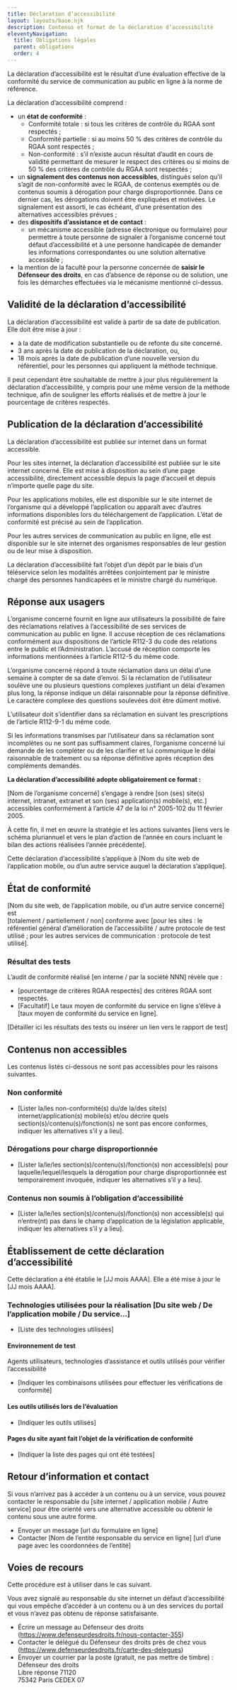 ```yaml
---
title: Déclaration d’accessibilité
layout: layouts/base.njk
description: Contenus et format de la déclaration d’accessibilité
eleventyNavigation:
  title: Obligations légales
  parent: obligations
  order: 4
---
```


<p class="fr-text--lead">La déclaration d’accessibilité est le résultat d’une évaluation effective de la conformité du service de communication au public en ligne à la norme de référence.</p>

La déclaration d’accessibilité comprend :
- un **état de conformité** :
  - Conformité totale : si tous les critères de contrôle du RGAA sont respectés ;
  - Conformité partielle : si au moins 50 % des critères de contrôle du RGAA sont respectés ;
  - Non-conformité : s’il n’existe aucun résultat d’audit en cours de validité permettant de mesurer le respect des critères ou si moins de 50 % des critères de contrôle du RGAA sont respectés ;
- un **signalement des contenus non accessibles**, distingués selon qu’il s’agit de non-conformité avec le RGAA, de contenus exemptés ou de contenus soumis à dérogation pour charge disproportionnée. Dans ce dernier cas, les dérogations doivent être expliquées et motivées. Le signalement est assorti, le cas échéant, d’une présentation des alternatives accessibles prévues ;
- des **dispositifs d’assistance et de contact** :
  - un mécanisme accessible (adresse électronique ou formulaire) pour permettre à toute personne de signaler à l’organisme concerné tout défaut d’accessibilité et à une personne handicapée de demander les informations correspondantes ou une solution alternative accessible ;
- la mention de la faculté pour la personne concernée de **saisir le Défenseur des droits**, en cas d’absence de réponse ou de solution, une fois les démarches effectuées via le mécanisme mentionné ci-dessus.



## Validité de la déclaration d’accessibilité

La déclaration d’accessibilité est valide à partir de sa date de publication. Elle doit être mise à jour :

- à la date de modification substantielle ou de refonte du site concerné.
- 3 ans après la date de publication de la déclaration, ou,
- 18 mois après la date de publication d’une nouvelle version du référentiel, pour les personnes qui appliquent la méthode technique.

Il peut cependant être souhaitable de mettre à jour plus régulièrement la déclaration d’accessibilité, y compris pour une même version de la méthode technique, afin de souligner les efforts réalisés et de mettre à jour le pourcentage de critères respectés.

## Publication de la déclaration d’accessibilité

La déclaration d’accessibilité est publiée sur internet dans un format accessible.

Pour les sites internet, la déclaration d’accessibilité est publiée sur le site internet concerné. Elle est mise à disposition au sein d’une page accessibilité, directement accessible depuis la page d’accueil et depuis n’importe quelle page du site.

Pour les applications mobiles, elle est disponible sur le site internet de l’organisme qui a développé l’application ou apparaît avec d’autres informations disponibles lors du téléchargement de l’application. L’état de conformité est précisé au sein de l’application.

Pour les autres services de communication au public en ligne, elle est disponible sur le site internet des organismes responsables de leur gestion ou de leur mise à disposition.

La déclaration d’accessibilité fait l’objet d’un dépôt par le biais d’un téléservice selon les modalités arrêtées conjointement par le ministre chargé des personnes handicapées et le ministre chargé du numérique.

## Réponse aux usagers

L’organisme concerné fournit en ligne aux utilisateurs la possibilité de faire des réclamations relatives à l’accessibilité de ses services de communication au public en ligne. Il accuse réception de ces réclamations conformément aux dispositions de l’article R112-3 du code des relations entre le public et l’Administration. L’accusé de réception comporte les informations mentionnées à l’article R112-5 du même code.

L’organisme concerné répond à toute réclamation dans un délai d’une semaine à compter de sa date d’envoi. Si la réclamation de l’utilisateur soulève une ou plusieurs questions complexes justifiant un délai d’examen plus long, la réponse indique un délai raisonnable pour la réponse définitive. Le caractère complexe des questions soulevées doit être dûment motivé.

L’utilisateur doit s’identifier dans sa réclamation en suivant les prescriptions de l’article R112-9-1 du même code.

Si les informations transmises par l’utilisateur dans sa réclamation sont incomplètes ou ne sont pas suffisamment claires, l’organisme concerné lui demande de les compléter ou de les clarifier et lui communique le délai raisonnable de traitement ou sa réponse définitive après réception des compléments demandés.


<div class="fr-callout fr-my-4w">
    <p class="fr-callout__text"><strong>La déclaration d’accessibilité adopte obligatoirement ce format :</strong></p>
</div>


[Nom de l’organisme concerné] s’engage à rendre [son (ses) site(s) internet, intranet, extranet et son (ses) application(s) mobile(s), etc.] accessibles conformément à l’article 47 de la loi n° 2005-102 du 11 février 2005.

À cette fin, il met en œuvre la stratégie et les actions suivantes [liens vers le schéma pluriannuel et vers le plan d’action de l’année en cours incluant le bilan des actions réalisées l’année précédente].

Cette déclaration d’accessibilité s’applique à [Nom du site web de l’application mobile, ou d’un autre service auquel la déclaration s’applique].

## État de conformité

[Nom du site web, de l’application mobile, ou d’un autre service concerné] est  
[totalement / partiellement / non] conforme avec [pour les sites : le référentiel général d’amélioration de l’accessibilité / autre protocole de test utilisé ; pour les autres services de communication : protocole de test utilisé].

### Résultat des tests

L’audit de conformité réalisé [en interne / par la société NNN] révèle que :

- [pourcentage de critères RGAA respectés] des critères RGAA sont respectés.
- [Facultatif] Le taux moyen de conformité du service en ligne s’élève à [taux moyen de conformité du service en ligne].

[Détailler ici les résultats des tests ou insérer un lien vers le rapport de test]

## Contenus non accessibles

Les contenus listés ci-dessous ne sont pas accessibles pour les raisons suivantes.

### Non conformité

- [Lister la/les non-conformité(s) du/de la/des site(s) internet/application(s) mobile(s) et/ou décrire quels section(s)/contenu(s)/fonction(s) ne sont pas encore conformes, indiquer les alternatives s’il y a lieu].

### Dérogations pour charge disproportionnée

- [Lister la/le/les section(s)/contenu(s)/fonction(s) non accessible(s) pour laquelle/lequel/lesquels la dérogation pour charge disproportionnée est temporairement invoquée, indiquer les alternatives s’il y a lieu].

### Contenus non soumis à l’obligation d’accessibilité

- [Lister la/le/les section(s)/contenu(s)/fonction(s) non accessible(s) qui n’entre(nt) pas dans le champ d’application de la législation applicable, indiquer les alternatives s’il y a lieu].

## Établissement de cette déclaration d’accessibilité

Cette déclaration a été établie le [JJ mois AAAA]. Elle a été mise à jour le [JJ mois AAAA].

### Technologies utilisées pour la réalisation [Du site web / De l’application mobile / Du service…]

- [Liste des technologies utilisées]

#### Environnement de test

Agents utilisateurs, technologies d’assistance et outils utilisés pour vérifier l’accessibilité

- [Indiquer les combinaisons utilisées pour effectuer les vérifications de conformité]

#### Les outils utilisés lors de l’évaluation

- [Indiquer les outils utilisés]

#### Pages du site ayant fait l’objet de la vérification de conformité

- [Indiquer la liste des pages qui ont été testées]

## Retour d’information et contact

Si vous n’arrivez pas à accéder à un contenu ou à un service, vous pouvez contacter le responsable du [site internet / application mobile / Autre service] pour être orienté vers une alternative accessible ou obtenir le contenu sous une autre forme.

- Envoyer un message [url du formulaire en ligne]
- Contacter [Nom de l’entité responsable du service en ligne] [url d’une page avec les coordonnées de l’entité]

## Voies de recours

Cette procédure est à utiliser dans le cas suivant.

Vous avez signalé au responsable du site internet un défaut d’accessibilité qui vous empêche d’accéder à un contenu ou à un des services du portail et vous n’avez pas obtenu de réponse satisfaisante.

- Écrire un message au Défenseur des droits
  (https://www.defenseurdesdroits.fr/nous-contacter-355)
- Contacter le délégué du Défenseur des droits près de chez vous
  (https://www.defenseurdesdroits.fr/carte-des-delegues)
- Envoyer un courrier par la poste (gratuit, ne pas mettre de timbre) :<br>
  Défenseur des droits<br>
	Libre réponse 71120<br>
	75342 Paris CEDEX 07

